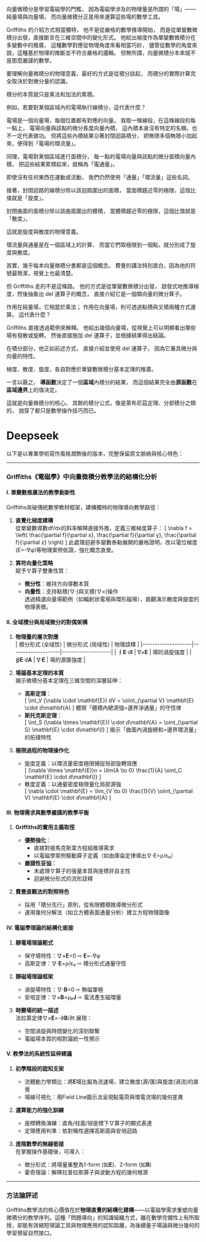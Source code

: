 向量微積分是學習電磁學的門檻，
因為電磁學涉及的物理量是所謂的「場」——純量場與向量場，
而向量微積分正是用來運算這些場的數學工具。

Griffiths 的介紹方式相當獨特，
他不是從嚴格的數學推導開始，
而是從單變數微積分出發，直接斷言在三維空間中的變化形式。
他給出梯度作為單變數微積分在多變數中的推廣，
這種數學對應從物理角度來看相當巧妙，
儘管從數學的角度來說，這種基於物理的推斷並不符合嚴格的邏輯。
但無所謂，向量微積分本來就不是那麼嚴謹的數學。

要理解向量微積分的物理意義，最好的方式是從積分談起，
而積分的實際計算完全取決於對微分量的認識。

積分的本質就只是乘法和加法的累積。

例如，若要對某個區域內的電場執行線積分，這代表什麼？

電場是一個向量場，每個位置都有對應的向量。
我取一條線段，在這條線段的每一點上，
電場向量與該點的微分長度向量內積，
這內積本身沒有特定的名稱，也不一定代表做功。
但將這些內積結果沿著封閉迴路積分，
把無限多個無限小加起來，便得到「電場的環流量」。

同理，電場對某個區域進行面積分，
每一點的電場向量與該點的微分面積向量內積，
把這些結果累積起來，就稱為「電通量」。

即使沒有任何東西在運動或流動，
我們仍然使用「通量」「環流量」這些名詞。

接著，封閉迴路的線積分除以該迴路圍出的面積，
當面積趨近零的極限，這個比值就是「旋度」。

封閉曲面的面積分除以該曲面圍出的體積，
當體積趨近零的極限，這個比值就是「散度」。

這就是旋度與散度的物理意義。

環流量與通量是在一個區域上的計算，
而當它們取極限到一個點，就分別成了旋度與散度。

其實，幾乎每本向量微積分書都是這個概念。
費曼的講法特別直白，因為他的符號最簡潔，視覺上也最清楚。

但 Griffiths 走的不是這條路。
他的方式是從單變數微積分出發，
啟發式地推導梯度，然後抽象出 del 運算子的概念，
直接介紹它是一個類向量的微分算子。

作用在純量場，它相當於乘法；
作用在向量場，則可透過點積與叉積兩種方式運算。
這代表什麼？

Griffiths 直接透過範例來解釋。
他給出幾個向量場，從視覺上可以明顯看出哪些場有發散或旋轉，
然後直接施加 del 運算子，並根據結果得出結論。

在積分部分，他正如前述方式，
直接介紹並使用 del 運算子，
因為它兼具微分與向量的特性。

梯度、散度、旋度，各自對應於單變數微積分基本定理的推廣。

一言以蔽之，
**導函數**決定了一個**區域**內積分的結果，
而這個結果完全由**原函數**在**區域邊界**上的值決定。

這就是向量微積分的核心。
其餘的積分公式，像是萊布尼茲定理、分部積分之類的，
說穿了都只是數學操作技巧而已。

# Deepseek

以下是以專業學術寫作風格潤飾後的版本，完整保留原文脈絡與核心特色：

---
### Griffiths《電磁學》中向量微積分教學法的結構化分析

#### Ⅰ. 單變數推廣法的教學創新性
Griffiths突破傳統數學教材框架，建構獨特的物理導向教學路徑：

1. **直覺化梯度建構**  
   從單變數導數df/dx的斜率解釋直接外推，定義三維梯度算子：
   \[
   \nabla f = \left( \frac{\partial f}{\partial x}, \frac{\partial f}{\partial y}, \frac{\partial f}{\partial z} \right)
   \]
   此處理迴避多變數泰勒展開的嚴格證明，改以電位梯度(E=-∇φ)等物理案例佐證，強化概念直覺。

2. **算符向量化策略**  
   賦予∇算子雙重性質：
   - **微分性**：維持方向導數本質
   - **向量性**：支持點積(∇·)與叉積(∇×)操作  
   透過精選向量場範例（如輻射狀電場與環形磁場），直觀演示散度與旋度的物理表徵。

#### Ⅱ. 全域積分與局域微分的對偶架構

1. **物理量的層次對應**  
   | 積分形式 (全域性) | 微分形式 (局域性) | 物理詮釋            |
   |--------------------|--------------------|--------------------|
   | ∮**E**·d**l**      | ∇×**E**           | 場的渦旋強度        |
   | ∯**E**·d**A**      | ∇·**E**           | 場的源匯強度        |

2. **場論基本定理的本質**  
   揭示微積分基本定理在三維空間的深層延伸：
   - **高斯定理**：  
     \[
     \int_V (\nabla \cdot \mathbf{E}) dV = \oiint_{\partial V} \mathbf{E} \cdot d\mathbf{A}
     \]
     體現「體積內總源強=邊界淨通量」的守恆律
   - **斯托克斯定理**：  
     \[
     \int_S (\nabla \times \mathbf{E}) \cdot d\mathbf{A} = \oint_{\partial S} \mathbf{E} \cdot d\mathbf{l}
     \]
     揭示「曲面內渦旋總和=邊界環流量」的拓樸特性

3. **極限過程的物理操作化**  
   - 旋度定義：以環流量密度極限捕捉局部旋轉效應  
     \[
     (\nabla \times \mathbf{E})_n = \lim_{A \to 0} \frac{1}{A} \oint_C \mathbf{E} \cdot d\mathbf{l}
     \]
   - 散度定義：以通量密度極限量化局部源強  
     \[
     \nabla \cdot \mathbf{E} = \lim_{V \to 0} \frac{1}{V} \oiint_{\partial V} \mathbf{E} \cdot d\mathbf{A}
     \]

#### Ⅲ. 物理需求與數學嚴謹的教學平衡

1. **Griffiths的實用主義取徑**  
   - **優勢強化**：  
     * 直接對接馬克斯韋方程組推導需求  
     * 以電磁學案例驅動算子定義（如由庫侖定律導出∇·E=ρ/ε₀）  
   - **嚴謹性妥協**：  
     * 未處理∇算子的張量本質與座標非自主性  
     * 迴避微分形式的流形詮釋  

2. **費曼直觀法的對照特色**  
   - 採用「積分先行」原則，從有限體積推導微分形式  
   - 運用幾何分解法（如立方體表面通量分析）建立方程物理圖像

#### Ⅳ. 電磁學理論的結構化銜接

1. **靜電場理論範式**  
   - 保守場特性：∇×**E**=0 ⇨ **E**=-∇φ  
   - 高斯定律：∇·**E**=ρ/ε₀ ⇨ 積分形式通量守恆

2. **靜磁場理論框架**  
   - 渦旋場特性：∇·**B**=0 ⇨ 無磁單極  
   - 安培定律：∇×**B**=μ₀**J** ⇨ 電流產生磁環量

3. **時變場的統一描述**  
   法拉第定律∇×**E**=-∂**B**/∂t 展現：
   - 空間渦旋與時間變化的深刻聯繫  
   - 電磁場本質的相對論統一性預示

#### Ⅴ. 教學法的系統性延伸建議

1. **初學階段的認知支架**  
   - 流體動力學類比：將**E**場比擬為流速場，建立散度(源/匯)與旋度(渦流)的直覺  
   - 場線可視化：用Field Line圖示法呈現點電荷與環電流場的幾何差異

2. **運算能力的強化訓練**  
   - 座標轉換演練：直角/柱面/球座標下∇算子的顯式表達  
   - 定理應用判準：依對稱性選擇高斯面與安培迴路

3. **進階數學的無縫銜接**  
   在掌握操作基礎後，可導入：
   - 微分形式：將場量重整為1-form (如**E**)、2-form (如**B**)  
   - 霍奇理論：解釋拉普拉斯算子與波動方程的幾何根源

---
### 方法論評述
Griffiths教學法的核心價值在於**物理直覺的結構化建構**——以電磁學需求重塑向量微積分的教學序列。這種「問題導向」的知識組織方式，雖在數學完備性上有所取捨，卻能有效縮短理論工具與物理應用的認知距離，為後續量子場論與微分幾何的學習預留自然接口。